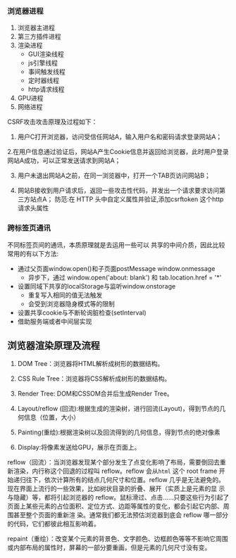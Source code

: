 
### 浏览器进程

1. 浏览器主进程
2. 第三方插件进程
3. 渲染进程
	+ GUI渲染线程
	+ js引擎线程
	+ 事间触发线程
	+ 定时器线程
	+ http请求线程
4. GPU进程
5. 网络进程

CSRF攻击攻击原理及过程如下：

1. 用户C打开浏览器，访问受信任网站A，输入用户名和密码请求登录网站A；

2.在用户信息通过验证后，网站A产生Cookie信息并返回给浏览器，此时用户登录网站A成功，可以正常发送请求到网站A；

3. 用户未退出网站A之前，在同一浏览器中，打开一个TAB页访问网站B；

4. 网站B接收到用户请求后，返回一些攻击性代码，并发出一个请求要求访问第三方站点A；
防范:在 HTTP 头中自定义属性并验证,添加csrftoken 这个http请求头属性


### 跨标签页通讯
不同标签页间的通讯，本质原理就是去运用一些可以 共享的中间介质，因此比较常用的有以下方法:

+ 通过父页面window.open()和子页面postMessage  window.onmessage
	- 异步下，通过 window.open('about: blank') 和 tab.location.href = '*'
+ 设置同域下共享的localStorage与监听window.onstorage
	- 重复写入相同的值无法触发
	- 会受到浏览器隐身模式等的限制
+ 设置共享cookie与不断轮询脏检查(setInterval)
+ 借助服务端或者中间层实现


## 浏览器渲染原理及流程

1. DOM Tree：浏览器将HTML解析成树形的数据结构。

2. CSS Rule Tree：浏览器将CSS解析成树形的数据结构。

3. Render Tree: DOM和CSSOM合并后生成Render Tree。

4. Layout/reflow (回流):根据生成的渲染树，进行回流(Layout)，得到节点的几何信息（位置，大小）

5. Painting(重绘):根据渲染树以及回流得到的几何信息，得到节点的绝对像素

6. Display:将像素发送给GPU，展示在页面上。

reflow（回流）：当浏览器发现某个部分发生了点变化影响了布局，需要倒回去重新渲染，内行称这个回退的过程叫 reflow。reflow 会从`html` 这个 root frame 开始递归往下，依次计算所有的结点几何尺寸和位置。reflow 几乎是无法避免的。现在界面上流行的一些效果，比如树状目录的折叠、展开（实质上是元素的显 示与隐藏）等，都将引起浏览器的 reflow。鼠标滑过、点击……只要这些行为引起了页面上某些元素的占位面积、定位方式、边距等属性的变化，都会引起它内部、周围甚至整个页面的重新渲 染。通常我们都无法预估浏览器到底会 reflow 哪一部分的代码，它们都彼此相互影响着。

repaint（重绘）：改变某个元素的背景色、文字颜色、边框颜色等等不影响它周围或内部布局的属性时，屏幕的一部分要重画，但是元素的几何尺寸没有变。